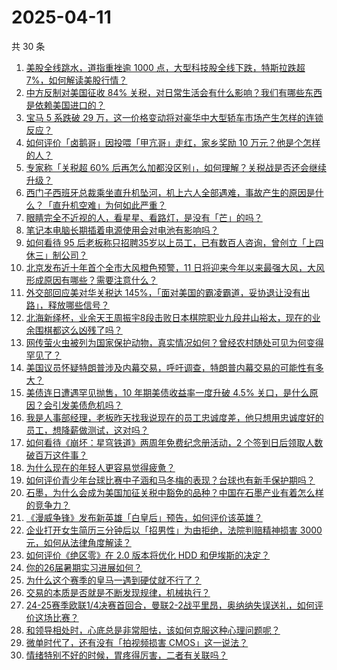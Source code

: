 # 2025-04-11

共 30 条

<!-- BEGIN ZHIHUQUESTIONS -->
<!-- 最后更新时间 Fri Apr 11 2025 16:14:12 GMT+0800 (China Standard Time) -->
1. [美股全线跳水，道指重挫逾 1000 点，大型科技股全线下跌，特斯拉跌超 7%，如何解读美股行情？](https://www.zhihu.com/question/1893792294466990800)
1. [中方反制对美国征收 84% 关税，对日常生活会有什么影响？我们有哪些东西是依赖美国进口的？](https://www.zhihu.com/question/1893342200152159500)
1. [宝马 5 系跌破 29 万，这一价格变动将对豪华中大型轿车市场产生怎样的连锁反应？](https://www.zhihu.com/question/1893351722736403200)
1. [如何评价「卤鹅哥」因投喂「甲亢哥」走红，家乡奖励 10 万元？他是个怎样的人？](https://www.zhihu.com/question/1893289860120408000)
1. [专家称「关税超 60% 后再怎么加都没区别」，如何理解？关税战是否还会继续升级？](https://www.zhihu.com/question/1893936765976409000)
1. [西门子西班牙总裁乘坐直升机坠河，机上六人全部遇难，事故产生的原因是什么？「直升机空难」为何如此严重？](https://www.zhihu.com/question/1893977393535875000)
1. [眼睛完全不近视的人，看星星、看路灯，是没有「芒」的吗？](https://www.zhihu.com/question/15602386746)
1. [笔记本电脑长期插着电源使用会对电池有影响吗？](https://www.zhihu.com/question/13653856946)
1. [如何看待 95 后老板称只招聘35岁以上员工，已有数百人咨询，曾创立「上四休三」制公司？](https://www.zhihu.com/question/1893577401637785600)
1. [北京发布近十年首个全市大风橙色预警，11 日将迎来今年以来最强大风，大风形成原因有哪些？需要注意什么？](https://www.zhihu.com/question/1892974057911182300)
1. [外交部回应美对华关税达 145%，「面对美国的霸凌霸道，妥协退让没有出路」，释放哪些信号？](https://www.zhihu.com/question/1894036737577174500)
1. [北海新绎杯，业余天王周振宇8段击败日本棋院职业九段井山裕太，现在的业余围棋都这么凶残了吗？](https://www.zhihu.com/question/1893736168765494300)
1. [网传萤火虫被列为国家保护动物，真实情况如何？曾经农村随处可见为何变得罕见了？](https://www.zhihu.com/question/1893062713376220400)
1. [美国议员怀疑特朗普涉及内幕交易，呼吁调查，特朗普内幕交易的可能性有多大？](https://www.zhihu.com/question/1893592246479206400)
1. [美债连日遭遇罕见抛售，10 年期美债收益率一度升破 4.5% 关口，是什么原因？会引发美债危机吗？](https://www.zhihu.com/question/1893980596188991700)
1. [我是人事部经理，老板昨天找我说现在的员工忠诚度差，他只想用忠诚度好的员工，想降薪做测试，这对吗？](https://www.zhihu.com/question/1893580227331983000)
1. [如何看待《崩坏：星穹铁道》两周年免费纪念册活动，2 个签到日后领取人数破百万这件事？](https://www.zhihu.com/question/1893864557388232000)
1. [为什么现在的年轻人更容易觉得疲惫？](https://www.zhihu.com/question/667929028)
1. [如何评价青少年台球比赛中子涵和马冬梅的表现？台球也有新手保护期吗？](https://www.zhihu.com/question/1891892529802229200)
1. [石墨，为什么会成为美国加征关税中豁免的品种？中国在石墨产业有着怎么样的竞争力？](https://www.zhihu.com/question/1893317716779165200)
1. [《漫威争锋》发布新英雄「白皇后」预告，如何评价该英雄？](https://www.zhihu.com/question/1892593298364919800)
1. [企业打开女生简历三分钟后以「招男性」为由拒绝，法院判赔精神损害 3000 元，如何从法律角度解读？](https://www.zhihu.com/question/1893721462164153300)
1. [如何评价《绝区零》在 2.0 版本将优化 HDD 和伊埃斯的决定？](https://www.zhihu.com/question/1892917116128196400)
1. [你的26届暑期实习进展如何？](https://www.zhihu.com/question/1890702342850054000)
1. [为什么这个赛季的皇马一遇到硬仗就不行了？](https://www.zhihu.com/question/1893559105492337700)
1. [交易的本质是否就是不断发现规律，机械执行？](https://www.zhihu.com/question/1886386805017931800)
1. [24-25赛季欧联1/4决赛首回合，曼联2-2战平里昂，奥纳纳失误送礼，如何评价这场比赛？](https://www.zhihu.com/question/1893892295050376000)
1. [和领导相处时，心底总是非常胆怯，该如何克服这种心理问题呢？](https://www.zhihu.com/question/10057768972)
1. [微单时代了，还有没有「拍视频损害 CMOS」这一说法？](https://www.zhihu.com/question/1893078736586381300)
1. [情绪特别不好的时候，胃疼得厉害，二者有关联吗？](https://www.zhihu.com/question/1893263164910588700)
<!-- END ZHIHUQUESTIONS -->
